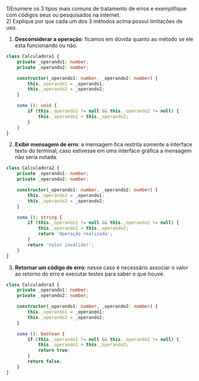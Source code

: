 1)Enumere os 3 tipos mais comuns de tratamento de erros e exemplifique com
códigos seus ou pesquisados na internet.
</br>
2) Explique por que cada um dos 3 métodos acima possui limitações de uso.
</br>

1. <strong>Desconsiderar a operação</strong>:  ficamos em dúvida quanto ao método se ele esta funcionando ou não.
```typescript
class Calculadora1 {
    private _operando1: number;
    private _operando2: number;

    constructor(_operando1: number, _operando2: number) {
        this._operando1 = _operando1;
        this._operando2 = _operando2;
    }

    soma (): void {
        if (this._operando1 != null && this._operando2 != null) {
            this._operando1 + this._operando2;
        }
    }
}

```

2. <strong>Exibir mensagem de erro</strong>: a mensagem fica restrita somente a interface texto do terminal, caso estivesse em uma interface gráfica a mensagem não seria notada.
```typescript
class Calculadora2 {
    private _operando1: number;
    private _operando2: number;

    constructor(_operando1: number, _operando2: number) {
        this._operando1 = _operando1;
        this._operando2 = _operando2;
    }

    soma (): string {
        if (this._operando1 != null && this._operando2 != null) {
            this._operando1 + this._operando2;
            return 'Operação realizada';   
        }
        return 'Valor inválido!';
    }
}
```

3. <strong>Retornar um código de erro</strong>: nesse caso é necessário associar o valor ao retorno do erro e executar testes para saber o que houve.
```typescript
class Calculadora3 {
    private _operando1: number;
    private _operando2: number;

    constructor(_operando1: number, _operando2: number) {
        this._operando1 = _operando1;
        this._operando2 = _operando2;
    }

    soma (): boolean {
        if (this._operando1 != null && this._operando2 != null) {
            this._operando1 + this._operando2;
            return true;   
        }
        return false;
    }
}
```
